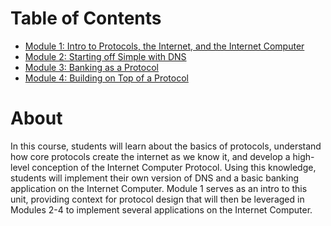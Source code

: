 # Table of Contents
- [Module 1: Intro to Protocols, the Internet, and the Internet Computer](module-1.md)
- [Module 2: Starting off Simple with DNS](module-2.md)
- [Module 3: Banking as a Protocol](module-3.md)
- [Module 4: Building on Top of a Protocol](module-4.md)

# About
In this course, students will learn about the basics of protocols, understand how core protocols create the internet as we know it, and develop a high-level conception of the Internet Computer Protocol. Using this knowledge, students will implement their own version of DNS and a basic banking application on the Internet Computer. Module 1 serves as an intro to this unit, providing context for protocol design that will then be leveraged in Modules 2-4 to implement several applications on the Internet Computer.